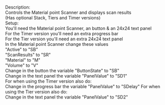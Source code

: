 Description:\
    Controls the Material point Scanner and displays scan results\
    (Has optional Stack, Tiers and Timer versions)\
Setup:\
    You'll need the Material point Scanner, an button & an 24x24 text panel\
    For the Timer version you'll need an extra progress bar\
    For the Tier version you'll need an extra 24x24 text panel\
        In the Material point Scanner change these values\
            "Active" to "SB"\
            "ScanResults" to "SR"\
            "Material" to "M"\
            "Volume" to "V"\
        Change in the button the variable "ButtonState" to "SB"\
        Change in the text panel the variable "PanelValue" to "SD1"\
    For when using the Timer version also do:\
        Change in the progress bar the variable "PanelValue" to "SDelay"
    For when using the Tier version also do:\
        Change in the text panel the variable "PanelValue" to "SD2"
